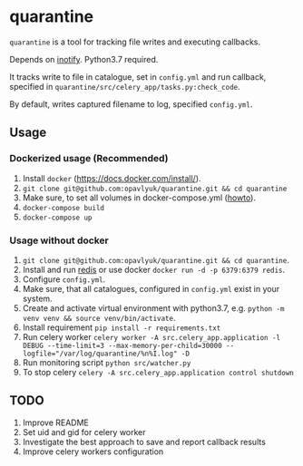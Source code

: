 # quarantine
``quarantine`` is a tool for tracking file writes and executing callbacks.

Depends on [inotify](http://man7.org/linux/man-pages/man7/inotify.7.html).
Python3.7 required.

It tracks write to file in catalogue, set in ``config.yml`` and run callback, specified in ``quarantine/src/celery_app/tasks.py:check_code``.

By default, writes captured filename to log, specified ``config.yml``.

## Usage
### Dockerized usage (Recommended)
1. Install ``docker`` (https://docs.docker.com/install/).
2. ``git clone git@github.com:opavlyuk/quarantine.git && cd quarantine``
3. Make sure, to set all volumes in docker-compose.yml ([howto](https://docs.docker.com/compose/compose-file/#volumes)).
5. ``docker-compose build``
6. ``docker-compose up``

### Usage without docker
1. ``git clone git@github.com:opavlyuk/quarantine.git && cd quarantine``.
2. Install and run [redis](https://redis.io/topics/quickstart) or use docker ``docker run -d -p 6379:6379 redis``.
3. Configure ``config.yml``.
4. Make sure, that all catalogues, configured in ``config.yml`` exist in your system.
5. Create and activate virtual environment with python3.7, e.g. ``python -m venv venv && source venv/bin/activate``.
6. Install requirement ``pip install -r requirements.txt``
7. Run celery worker ``celery worker -A src.celery_app.application -l DEBUG --time-limit=3 --max-memory-per-child=30000 --logfile="/var/log/quarantine/%n%I.log" -D``
8. Run monitoring script ``python src/watcher.py``
9. To stop celery ``celery -A src.celery_app.application control shutdown``

## TODO
1. Improve README
2. Set uid and gid for celery worker
3. Investigate the best approach to save and report callback results
4. Improve celery workers configuration
